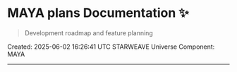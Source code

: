 # MAYA plans Documentation ✨

> Development roadmap and feature planning

Created: 2025-06-02 16:26:41 UTC
STARWEAVE Universe Component: MAYA

---


